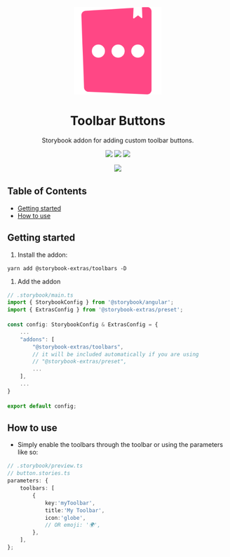 <div align="center">

<img src="https://raw.githubusercontent.com/sheriffMoose/storybook-extras/master/logos/toolbars.svg" alt="logo" width="200" />

<h1>Toolbar Buttons</h1>

<p>Storybook addon for adding custom toolbar buttons.</p>

![][img.node]
![][img.npm]
[![][img.storybook]][link.npm]

[![][img.banner]][link.npm]

</div>

<h2>Table of Contents</h2>

- [Getting started](#getting-started)
- [How to use](#how-to-use)

## Getting started

1. Install the addon:

```shell
yarn add @storybook-extras/toolbars -D
```

1. Add the addon

```ts
// .storybook/main.ts
import { StorybookConfig } from '@storybook/angular';
import { ExtrasConfig } from '@storybook-extras/preset';

const config: StorybookConfig & ExtrasConfig = {
    ...
    "addons": [
        "@storybook-extras/toolbars",
        // it will be included automatically if you are using
        // "@storybook-extras/preset",
        ...
    ],
    ...
}

export default config;
```

## How to use

- Simply enable the toolbars through the toolbar or using the parameters like so:

```ts
// .storybook/preview.ts
// button.stories.ts
parameters: {
    toolbars: [
        {
            key:'myToolbar',
            title:'My Toolbar',
            icon:'globe',
            // OR emoji: '🌍',
        },
    ],
};
```




[img.node]:
https://img.shields.io/node/v/@storybook-extras/toolbars?logo=node.js&logoColor=white&labelColor=339933&color=grey&label=
[img.npm]:
https://img.shields.io/npm/v/@storybook-extras/toolbars?logo=npm&logoColor=white&labelColor=CB3837&color=grey&label=

[img.storybook]:
https://img.shields.io/npm/dependency-version/@storybook-extras/toolbars/dev/storybook?logo=storybook&logoColor=white&labelColor=FF4785&color=grey&label=

[img.banner]:
https://nodei.co/npm/@storybook-extras/toolbars.png

[link.npm]:
https://npmjs.org/package/@storybook-extras/toolbars